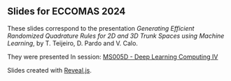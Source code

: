 ## Slides for ECCOMAS 2024

These slides correspond to the presentation *Generating Efficient Randomized Quadrature Rules for 2D and 3D Trunk Spaces using Machine Learning*, by T. Teijeiro, D. Pardo and V. Calo. 

They were presented In session: [MS005D - Deep Learning Computing IV](https://eccomas2024.org/event/session/57b14175-f81f-11ee-a60e-000c29ddfc0c)

Slides created with [Reveal.js](https://revealjs.com/).

